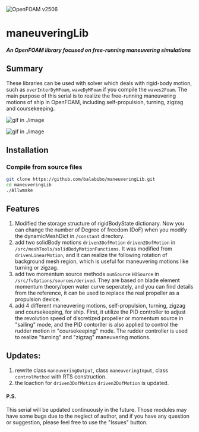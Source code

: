 ![OpenFOAM v2506](https://img.shields.io/badge/OpenFOAM-v2506-brightgreen.svg)

# maneuveringLib

##### An OpenFOAM library focused on free-running maneuvering simulations

## Summary

These libraries can be used with solver which deals with rigid-body motion, such as `overInterDyMFoam`, `waveDyMFoam` if you compile the `waves2Foam`. The main purpose of this serial is to realize the free-running maneuvering motions of ship in OpenFOAM, including self-propulsion, turning, zigzag and coursekeeping.

![gif in ./image](./image/out.gif  "Turning in calm water")

![gif in ./image](./image/output.gif "Turning in waves")


## Installation


### Compile from source files

```sh
git clone https://github.com/balabibo/maneuveringLib.git
cd maneuveringLib
./Allwmake
```

## Features
  1. Modified the storage structure of rigidBodyState dictionary. Now you can change the number of Degree of freedom (DoF) when you modify the dynamicMeshDict in `/constant` directory.
  2. add two solidBody motions `driven3DofMotion` `driven2DofMotion` in `/src/meshTools/solidBodyMotionFunctions`. It was modified from `drivenLinearMotion`, and it can realize the following rotation of background mesh region, which is useful for maneuvering motions like turning or zigzag.
  3. add two momentum source methods `oumSource` `HOSource` in `/src/fvOptions/sources/derived`. They are based on blade element momentum theory/open water curve seperately, and you can find details from the reference, it can be used to replace the real propeller as a propulsion device.
  4. add 4 different maneuvering motions, self-propulsion, turning, zigzag and coursekeeping, for ship. First, it utilize the PID controller to adjust the revolution speed of discretized propeller or momentum source in "sailing" mode, and the PID contorller is also applied to control the rudder motion in "coursekeeping" mode. The rudder controller is used to realize "turning" and "zigzag" maneuvering motions.

## Updates:
  1. rewrite class `maneuveringOutput`, class `maneuveringInput`, class `controlMethod` with RTS construction.
  2. the loaction for `driven3DofMotion` `driven2DofMotion` is updated.

#### P.S.

This serial will be updated continuously in the future. Those modules may have some bugs due to the neglect of author, and if you have any question or suggestion, please feel free to use the "Issues" button.
